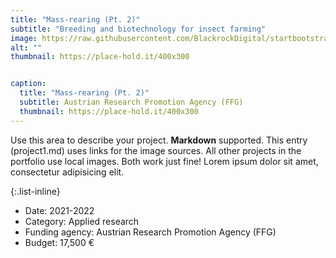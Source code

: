 ```yaml
---
title: "Mass-rearing (Pt. 2)"
subtitle: "Breeding and biotechnology for insect farming"
image: https://raw.githubusercontent.com/BlackrockDigital/startbootstrap-agency/master/src/assets/img/portfolio/01-full.jpg
alt: ""
thumbnail: https://place-hold.it/400x300


caption:
  title: "Mass-rearing (Pt. 2)"
  subtitle: Austrian Research Promotion Agency (FFG)
  thumbnail: https://place-hold.it/400x300
---
```


Use this area to describe your project. **Markdown** supported. This entry (project1.md) uses links for the image sources. All other projects in the portfolio use local images. Both work just fine! Lorem ipsum dolor sit amet, consectetur adipisicing elit.

{:.list-inline}

- Date: 2021-2022
- Category: Applied research
- Funding agency: Austrian Research Promotion Agency (FFG)
- Budget: 17,500 €
